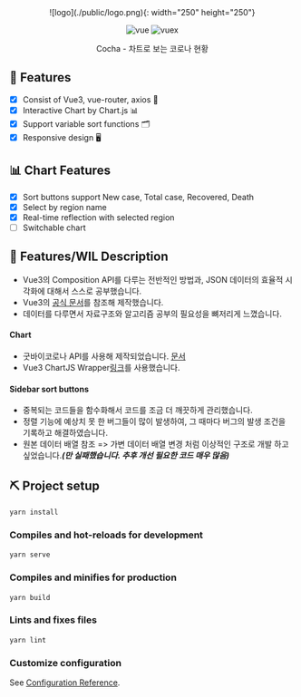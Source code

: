 <center>
![logo](./public/logo.png){: width="250" height="250"}

![vue](https://img.shields.io/badge/Vue.js-%5E3.0.0-green)
![vuex](https://img.shields.io/badge/Vuex-%5E4.0.2-brightgreen)

Cocha - 차트로 보는 코로나 현황

</center>

## 🧷 Features

- [x] Consist of Vue3, vue-router, axios 💚
- [x] Interactive Chart by Chart.js 📊
- [x] Support variable sort functions 🗂
- [x] Responsive design 🖥

## 📊 Chart Features

- [x] Sort buttons support New case, Total case, Recovered, Death
- [x] Select by region name
- [x] Real-time reflection with selected region
- [ ] Switchable chart

## 🧾 Features/WIL Description

- Vue3의 Composition API를 다루는 전반적인 방법과, JSON 데이터의 효율적 시각화에 대해서 스스로 공부했습니다.
- Vue3의 [공식 문서](https://v3.ko.vuejs.org/)를 참조해 제작했습니다.
- 데이터를 다루면서 자료구조와 알고리즘 공부의 필요성을 뼈저리게 느꼈습니다.

#### Chart

- 굿바이코로나 API를 사용해 제작되었습니다. [문서](https://github.com/dhlife09/Corona-19-API)
- Vue3 ChartJS Wrapper[링크](https://github.com/J-T-McC/vue3-chartjs)를 사용했습니다.

#### Sidebar sort buttons

- 중복되는 코드들을 함수화해서 코드를 조금 더 깨끗하게 관리했습니다.
- 정렬 기능에 예상치 못 한 버그들이 많이 발생하여, 그 때마다 버그의 발생 조건을 기록하고 해결하였습니다.
- 원본 데이터 배열 참조 => 가변 데이터 배열 변경 처럼 이상적인 구조로 개발 하고 싶었습니다.**_(만 실패했습니다. 추후 개선 필요한 코드 매우 많음)_**

## ⛏ Project setup

```
yarn install
```

### Compiles and hot-reloads for development

```
yarn serve
```

### Compiles and minifies for production

```
yarn build
```

### Lints and fixes files

```
yarn lint
```

### Customize configuration

See [Configuration Reference](https://cli.vuejs.org/config/).
